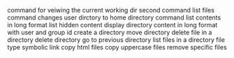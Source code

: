command for veiwing the current working dir
second command list files
command changes user dirctory to home directory
command list contents in long format
list hidden content
display directory content in long format with user and group id
create a directory
move directory
delete file in a directory
delete directory
go to previous directory
list files in a directory
file type
symbolic link
copy html files
copy uppercase files
remove specific files
